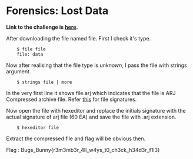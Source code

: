 # Forensics: Lost Data

**Link to the challenge is [here](http://www.bugsbunnyctf.me/challenges).**

After downloading the file named file. First I check it's type.

```
	$ file file
	file: data

```

Now after realising that the file type is *unknown*, I pass the file with strings argument.

```
	$ strings file | more

```

In the very first line it shows file.arj which indicates that the file is ARJ Compressed archive file. Refer [this](http://www.garykessler.net/library/file_sigs.html) for file signatures.

Now open the file with hexeditor and replace the initials signature with the actual signature of arj file (60 EA) and save the file with .arj extension.

```
	$ hexeditor file

```

Extract the compressed file and flag will be obvious then.

Flag : Bugs_Bunny{r3m3mb3r_4ll_w4ys_t0_ch3ck_h34d3r_f1l3}

